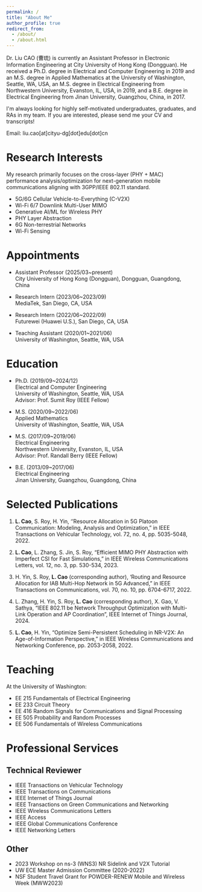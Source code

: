```yaml
---
permalink: /
title: "About Me"
author_profile: true
redirect_from: 
  - /about/
  - /about.html
---
```


Dr. Liu CAO (曹琉) is currently an Assistant Professor in Electronic Information Engineering at City University of Hong Kong (Dongguan). He received a Ph.D. degree in Electrical and Computer Engineering in 2019 and an M.S. degree in Applied Mathematics at the University of Washington, Seattle, WA, USA, an M.S. degree in Electrical Engineering from Northwestern University, Evanston, IL, USA, in 2019, and a B.E. degree in Electrical Engineering from Jinan University, Guangzhou, China, in 2017. 

I'm always looking for highly self-motivated undergraduates, graduates, and RAs in my team. If you are interested, please send me your CV and transcripts!

Email: liu.cao[at]cityu-dg[dot]edu[dot]cn

Research Interests
======
My research primarily focuses on the cross-layer (PHY + MAC) performance analysis/optimization for next-generation mobile communications aligning with 3GPP/IEEE 802.11 standard.

- 5G/6G Cellular Vehicle-to-Everything (C-V2X)
- Wi-Fi 6/7 Downlink Multi-User MIMO
- Generative AI/ML for Wireless PHY
- PHY Layer Abstraction
- 6G Non-terrestrial Networks
- Wi-Fi Sensing


Appointments
======
- Assistant Professor (2025/03~present)\
City University of Hong Kong (Dongguan), Dongguan, Guangdong, China

- Research Intern (2023/06~2023/09)\
MediaTek, San Diego, CA, USA

- Research Intern (2022/06~2022/09)\
Futurewei (Huawei U.S.), San Diego, CA, USA

- Teaching Assistant (2020/01~2021/06)\
University of Washington, Seattle, WA, USA


Education
======
- Ph.D. (2019/09~2024/12)\
Electrical and Computer Engineering\
University of Washington, Seattle, WA, USA\
Advisor: Prof. Sumit Roy (IEEE Fellow)

- M.S. (2020/09~2022/06)\
Applied Mathematics\
University of Washington, Seattle, WA, USA

- M.S. (2017/09~2019/06)\
Electrical Engineering\
Northwestern University, Evanston, IL, USA\
Advisor: Prof. Randall Berry (IEEE Fellow)

- B.E. (2013/09~2017/06)\
Electrical Engineering\
Jinan University, Guangzhou, Guangdong, China

Selected Publications
======
1. **L. Cao**, S. Roy, H. Yin, ‘’Resource Allocation in 5G Platoon Communication: Modeling, Analysis and Optimization,” in IEEE Transactions on Vehicular Technology, vol. 72, no. 4, pp. 5035-5048, 2022.
   
2. **L. Cao**, L. Zhang, S. Jin, S. Roy, “Efficient MIMO PHY Abstraction with Imperfect CSI for Fast Simulations,” in IEEE Wireless Communications Letters, vol. 12, no. 3, pp. 530-534, 2023.
   
3. H. Yin, S. Roy, **L. Cao** (corresponding author), ‘Routing and Resource Allocation for IAB Multi-Hop Network in 5G Advanced,” in IEEE Transactions on Communications, vol. 70, no. 10, pp. 6704-6717, 2022.
   
4. L. Zhang, H. Yin, S. Roy, **L. Cao** (corresponding author), X. Gao, V. Sathya, “IEEE 802.11 be Network Throughput Optimization with Multi-Link Operation and AP Coordination”, IEEE Internet of Things Journal, 2024.
   
5. **L. Cao**, H. Yin, “Optimize Semi-Persistent Scheduling in NR-V2X: An Age-of-Information Perspective,” in IEEE Wireless Communications and Networking Conference, pp. 2053-2058, 2022.

Teaching
======
At the University of Washington:
- EE 215 Fundamentals of Electrical Engineering
- EE 233 Circuit Theory
- EE 416 Random Signals for Communications and Signal Processing
- EE 505 Probability and Random Processes
- EE 506 Fundamentals of Wireless Communications

Professional Services
======
Technical Reviewer
--
- IEEE Transactions on Vehicular Technology
- IEEE Transactions on Communications
- IEEE Internet of Things Journal
- IEEE Transactions on Green Communications and Networking
- IEEE Wireless Communications Letters
- IEEE Access
- IEEE Global Communications Conference
- IEEE Networking Letters 

Other
--
- 2023 Workshop on ns-3 (WNS3) NR Sidelink and V2X Tutorial
- UW ECE Master Admission Committee (2020-2022)
- NSF Student Travel Grant for POWDER-RENEW Mobile and Wireless Week (MWW2023)


